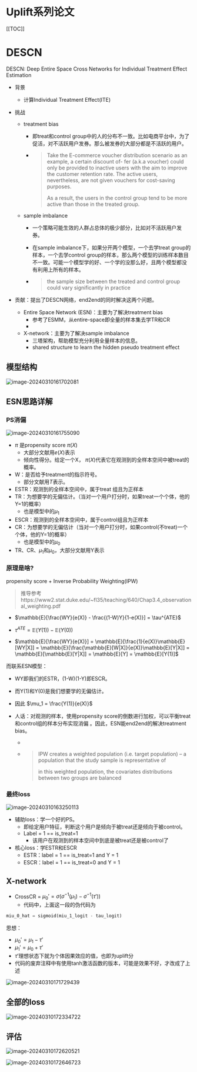 # Uplift系列论文

[[TOC]]





# DESCN

DESCN: Deep Entire Space Cross Networks for Individual Treatment Effect Estimation

- 背景

  - 计算Individual Treatment Effect(ITE)

- 挑战

  - treatment bias

    - 即treat和control group中的人的分布不一致。比如电商平台中，为了促活，对不活跃用户发券。那么被发券的大部分都是不活跃的用户。

    - > Take the E-commerce voucher distribution scenario as an example, a certain discount of- fer (a.k.a voucher) could only be provided to inactive users with the aim to improve the customer retention rate. The active users, nevertheless, are not given vouchers for cost-saving purposes.
      >
      > As a result, the users in the control group tend to be more active than those in the treated group. 

  - sample imbalance

    - 一个策略可能生效的人群占总体的极少部分，比如对不活跃用户发券。

    - 在sample imbalance下，如果分开两个模型，一个去学treat group的样本，一个去学control group的样本，那么两个模型的训练样本数目不一致。可能一个模型学的好、一个学的没那么好，且两个模型都没有利用上所有的样本。

    - > the sample size between the treated and control group could vary significantly in practice

- 贡献：提出了DESCN网络，end2end的同时解决这两个问题。

  - Entire Space Network (ESN)：主要为了解决treatment bias
    - 参考了ESMM，从entire-space即全量的样本集去学TR和CR
    - 
  - X-network：主要为了解决sample imbalance
    - 三塔架构，帮助模型充分利用全量样本的信息。
    - shared structure to learn the hidden pseudo treatment effect





## 模型结构

![image-20240310161702081](./pic/image-20240310161702081.png)

## ESN思路详解

### PS消偏

![image-20240310161755090](./pic/image-20240310161755090.png)

- $\pi$ 是propensity score $\pi(X)$
  - 大部分文献用$e(X)$表示
  - 倾向性得分。给定一个X， $\pi(X)$代表它在观测到的全样本空间中被treat的概率。
- W：是否给予treatment的指示符号。
  - 部分文献用$T$表示。
- ESTR：观测到的全样本空间中，属于treat 组且为正样本
- TR：为想要学的无偏估计。（当对一个用户打分时，如果treat一个个体，他的Y=1的概率）
  - 也是模型中的$\mu_1$
- ESCR：观测到的全样本空间中，属于control组且为正样本
- CR：为想要学的无偏估计（当对一个用户打分时，如果control(不treat)一个个体，他的Y=1的概率）
  - 也是模型中的$\mu_0$
- TR、CR、$\mu_1$和$\mu_0$，大部分文献用Y表示

### 原理是啥?

propensity score +  Inverse Probability Weighting(IPW)

> 推导参考https://www2.stat.duke.edu/~fl35/teaching/640/Chap3.4_observational_weighting.pdf

- $\mathbb{E}[\frac{WY}{e(X)} - \frac{(1-W)Y}{1-e(X)}] = \tau^{ATE}$

- $\tau^{ATE} = \mathbb{E}(Y(1)) - \mathbb{E}(Y(0))$
- $\mathbb{E}[\frac{WY}{e(X)}] = \mathbb{E}[\frac{1}{e(X)}\mathbb{E}[WY|X]] = \mathbb{E}[\frac{\mathbb{E}[W|X]}{e(X)}\mathbb{E}[Y|X]] = \mathbb{E}[\mathbb{E}[Y|X]] = \mathbb{E}[Y] = \mathbb{E}[Y(1)]$

而联系ESN模型：

- WY即我们的ESTR，(1-W)(1-Y)即ESCR。
- 而Y(1)和Y(0)是我们想要学的无偏估计。
- 因此 $\mu_1 = \frac{Y(1)}{e(X)}$



- 人话：对观测的样本，使用propensity score的倒数进行加权，可以平衡treat和control组的样本分布实现消偏 。因此，ESN能end2end的解决treatment bias。

  - 

  - > IPW creates a weighted population (i.e. target population) – a population that the study sample is representative of
    >
    > in this weighted population, the covariates distributions between two groups are balanced



### 最终loss

![image-20240310163250113](./pic/image-20240310163250113.png)

- 辅助loss：学一个好的PS。
  - 即给定用户特征，判断这个用户是倾向于被treat还是倾向于被control。
  - Label = 1 ==  is_treat=1
    - 该用户在观测到的样本空间中到底是被treat还是被control了
- 核心loss：学ESTR和ESCR
  - ESTR：label = 1 == is_treat=1 and Y = 1
  - ESCR：label = 1 == is_treat=0 and Y = 1



## X-network

- CrossCR = $\mu_0' = \sigma(\sigma^{-1}(\mu_{1}) - \sigma^{-1}(\tau'))$
  - 代码中，上面这一段的伪代码为

```python
miu_0_hat = sigmoid(miu_1_logit - tau_logit)
```



思想：

- $\mu_0' = \mu_{1} - \tau'$
- $\mu_1' = \mu_0 + \tau'$
- $\tau'$理想状态下就为个体因果效应的值，也即为uplift分
- 代码的废弃注释中有使用tanh激活函数的版本，可能是效果不好，才改成了上述







![image-20240310171729439](./pic/image-20240310171729439.png)



## 全部的loss

![image-20240310172334722](./pic/image-20240310172334722.png)



## 评估

![image-20240310172620521](./pic/image-20240310172620521.png)

![image-20240310172646723](./pic/image-20240310172646723.png)

